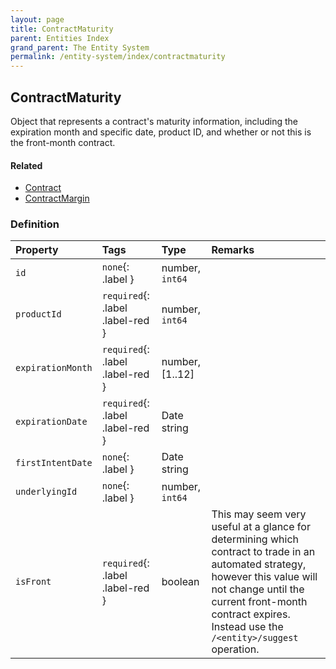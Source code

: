 ```yaml
---
layout: page
title: ContractMaturity
parent: Entities Index
grand_parent: The Entity System
permalink: /entity-system/index/contractmaturity
---
```


## ContractMaturity
Object that represents a contract's maturity information, including the expiration month and specific date, product ID, and whether or not this is the front-month contract.

#### Related
- [Contract]({{site.baseurl}}/entity-system/index/contract)
- [ContractMargin]({{site.baseurl}}/entity-system/index/contractmargin)

### Definition

| Property | Tags | Type | Remarks
|:---------|:-----|:-----|:-------
| `id` | `none`{: .label } | number, `int64` |
| `productId` | `required`{: .label .label-red } | number, `int64` |
| `expirationMonth` | `required`{: .label .label-red } | number, [1..12] |
| `expirationDate` | `required`{: .label .label-red } | Date string |
| `firstIntentDate` | `none`{: .label } | Date string |
| `underlyingId` | `none`{: .label } | number, `int64` |
| `isFront` | `required`{: .label .label-red } | boolean | This may seem very useful at a glance for determining which contract to trade in an automated strategy, however this value will not change until the current front-month contract expires. Instead use the `/<entity>/suggest` operation.
